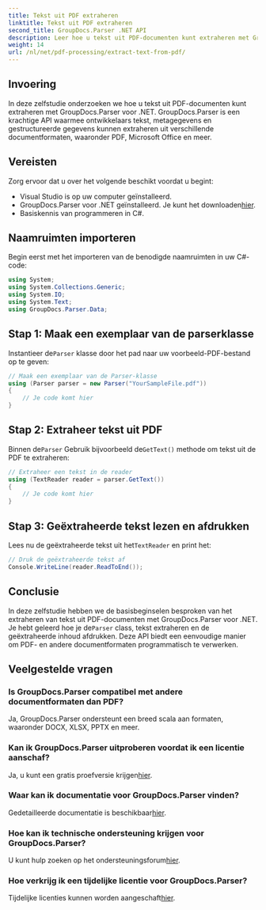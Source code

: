 ```yaml
---
title: Tekst uit PDF extraheren
linktitle: Tekst uit PDF extraheren
second_title: GroupDocs.Parser .NET API
description: Leer hoe u tekst uit PDF-documenten kunt extraheren met GroupDocs.Parser voor .NET. Stap-voor-stap handleiding voor ontwikkelaars.
weight: 14
url: /nl/net/pdf-processing/extract-text-from-pdf/
---
```

## Invoering
In deze zelfstudie onderzoeken we hoe u tekst uit PDF-documenten kunt extraheren met GroupDocs.Parser voor .NET. GroupDocs.Parser is een krachtige API waarmee ontwikkelaars tekst, metagegevens en gestructureerde gegevens kunnen extraheren uit verschillende documentformaten, waaronder PDF, Microsoft Office en meer.
## Vereisten
Zorg ervoor dat u over het volgende beschikt voordat u begint:
- Visual Studio is op uw computer geïnstalleerd.
-  GroupDocs.Parser voor .NET geïnstalleerd. Je kunt het downloaden[hier](https://releases.groupdocs.com/parser/net/).
- Basiskennis van programmeren in C#.

## Naamruimten importeren
Begin eerst met het importeren van de benodigde naamruimten in uw C#-code:
```csharp
using System;
using System.Collections.Generic;
using System.IO;
using System.Text;
using GroupDocs.Parser.Data;
```
## Stap 1: Maak een exemplaar van de parserklasse
 Instantieer de`Parser` klasse door het pad naar uw voorbeeld-PDF-bestand op te geven:
```csharp
// Maak een exemplaar van de Parser-klasse
using (Parser parser = new Parser("YourSampleFile.pdf"))
{
    // Je code komt hier
}
```
## Stap 2: Extraheer tekst uit PDF
 Binnen de`Parser` Gebruik bijvoorbeeld de`GetText()` methode om tekst uit de PDF te extraheren:
```csharp
// Extraheer een tekst in de reader
using (TextReader reader = parser.GetText())
{
    // Je code komt hier
}
```
## Stap 3: Geëxtraheerde tekst lezen en afdrukken
 Lees nu de geëxtraheerde tekst uit het`TextReader` en print het:
```csharp
// Druk de geëxtraheerde tekst af
Console.WriteLine(reader.ReadToEnd());
```

## Conclusie
 In deze zelfstudie hebben we de basisbeginselen besproken van het extraheren van tekst uit PDF-documenten met GroupDocs.Parser voor .NET. Je hebt geleerd hoe je de`Parser` class, tekst extraheren en de geëxtraheerde inhoud afdrukken. Deze API biedt een eenvoudige manier om PDF- en andere documentformaten programmatisch te verwerken.

## Veelgestelde vragen
### Is GroupDocs.Parser compatibel met andere documentformaten dan PDF?
Ja, GroupDocs.Parser ondersteunt een breed scala aan formaten, waaronder DOCX, XLSX, PPTX en meer.
### Kan ik GroupDocs.Parser uitproberen voordat ik een licentie aanschaf?
 Ja, u kunt een gratis proefversie krijgen[hier](https://releases.groupdocs.com/).
### Waar kan ik documentatie voor GroupDocs.Parser vinden?
 Gedetailleerde documentatie is beschikbaar[hier](https://tutorials.groupdocs.com/parser/net/).
### Hoe kan ik technische ondersteuning krijgen voor GroupDocs.Parser?
 U kunt hulp zoeken op het ondersteuningsforum[hier](https://forum.groupdocs.com/c/parser/17).
### Hoe verkrijg ik een tijdelijke licentie voor GroupDocs.Parser?
 Tijdelijke licenties kunnen worden aangeschaft[hier](https://purchase.groupdocs.com/temporary-license/).